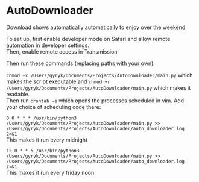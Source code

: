 # AutoDownloader
Download shows automatically automatically to enjoy over the weekend

To set up, first enable developer mode on Safari and allow remote automation in developer settings. <br>
Then, enable remote access in Transmission <br>

Then run these commands (replacing paths with your own):

`chmod +x /Users/gyryk/Documents/Projects/AutoDownloader/main.py` which makes the script executable and `chmod +r /Users/gyryk/Documents/Projects/AutoDownloader/main.py` which makes it readable. <br>
Then run `crontab -e` which opens the processes scheduled in vim. Add your choice of scheduling code there: <br>

```0 0 * * * /usr/bin/python3 /Users/gyryk/Documents/Projects/AutoDownloader/main.py >> /Users/gyryk/Documents/Projects/AutoDownloader/auto_downloader.log 2>&1``` <br>
This makes it run every midnight


```12 0 * * 5 /usr/bin/python3 /Users/gyryk/Documents/Projects/AutoDownloader/main.py >> /Users/gyryk/Documents/Projects/AutoDownloader/auto_downloader.log 2>&1``` <br>
This makes it run every friday noon
